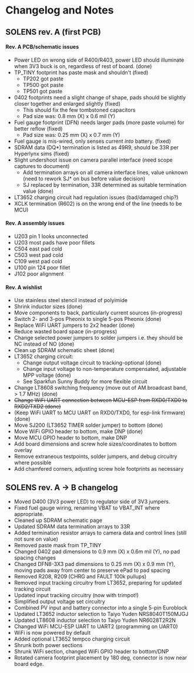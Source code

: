 # Changelog and Notes

## SOLENS rev. A (first PCB)

#### Rev. A PCB/schematic issues


* Power LED on wrong side of R400/R403, power LED should illuminate when 3V3 buck is on, regardless of rest of board. (done)
* TP\_TINY footprint has paste mask and shouldn't (fixed)
    * TP202 got paste
    * TP500 got paste
    * TP501 got paste
* 0402 footprints need a slight change of shape, pads should be slightly closer together and enlarged slightly (fixed)
    * This should fix the few tombstoned capacitors
    * Pad size was: 0.8 mm (X) x 0.6 mil (Y)
* Fuel gauge footprint (DFN) needs larger pads (more paste volume) for better reflow (fixed)
    * Pad size was: 0.25 mm (X) x 0.7 mm (Y)
* Fuel gauge is mis-wired, only senses current _into_ battery. (fixed)
* SDRAM data (DQ*) termination is listed as 49R9, should be 33R per Hyperlynx sims (fixed)
* Slight undershoot issue on camera parallel interface (need scope captures to document)
    * Add termination arrays on all camera interface lines, value unknown (need to rework SJ* on bus before value decision)
    * SJ replaced by termination, 33R determined as suitable termination value (done)
* LT3652 charging circuit had regulation issues (bad/damaged chip?)
* XCLK termination (R602) is on the wrong end of the line (needs to be MCU)

#### Rev. A assembly issues

* U203 pin 1 looks unconnected
* U203 most pads have poor fillets
* C504 east pad cold
* C503 west pad cold
* C109 west pad cold
* U100 pin 124 poor fillet
* J102 poor alignment

#### Rev. A wishlist

* Use stainless steel stencil instead of polyimide
* Shrink inductor sizes (done)
* Move components to back, particularly current sources (in-progress)
* Switch 2- and 3-pos Pheonix to single 5-pos Pheonix (done)
* Replace WiFi UART jumpers to 2x2 header (done)
* Reduce wasted board space (in-progress)
* Change selected power jumpers to solder jumpers i.e. they should be NC instead of NO (done)
* Clean up SDRAM schematic sheet (done)
* LT3652 charging circuit:
    * Change output voltage circuit to tracking-optional (done)
    * Change input voltage to non-temperature compensated, adjustable MPP voltage (done)
    * See Sparkfun Sunny Buddy for more flexible circuit
* Change LT8608 switching frequency (move out of AM broadcast band, > 1.7 MHz) (done)
* ~~Change WiFi UART connection between MCU-ESP from RXD0/TXD0 to RXD2/TXD2 (done)~~
* (Keep WiFi UART to MCU UART on RXD0/TXD0, for esp-link firmware) (done)
* Move SJ200 (LT3652 TIMER solder jumper) to bottom (done)
* Move WiFi GPIO header to bottom, make DNP (done)
* Move MCU GPIO header to bottom, make DNP
* Add board dimensions and screw hole sizes/coordinates to bottom overlay
* Remove extraneous testpoints, solder jumpers, and debug circuitry where possible
* Add chamfered corners, adjusting screw hole footprints as necessary

## SOLENS rev. A -> B changelog

* Moved D400 (3V3 power LED) to regulator side of 3V3 jumpers.
* Fixed fuel gauge wiring, renaming VBAT to VBAT_INT where appropriate.
* Cleaned up SDRAM schematic page
* Updated SDRAM data termination arrays to 33R
* Added termination resistor arrays to camera data and control lines (still not sure on value)
* Removed paste mask from TP_TINY
* Changed 0402 pad dimensions to 0.9 mm (X) x 0.6m mil (Y), no pad spacing changes
* Changed DFN8-3X3 pad dimensions to 0.25 mm (X) x 0.9 mm (Y), moving pads away from center to preserve ePad to pad spacing
* Removed R208, R209 (CHRG and FAULT 100k pullups)
* Removed input tracking circuitry from LT3652, preparing for updated tracking circuit
* Updated input tracking circuitry (now with trimpot!)
* Simplified output voltage set circuitry
* Combined PV input and battery connector into a single 5-pin Euroblock
* Updated LT3652 inductor selection to Taiyo Yuden NRS8040T150MJGJ
* Updated LT8608 inductor selection to Taiyo Yuden NR6028T2R2N
* Changed WiFi MCU-ESP UART to UART2 (programming on UART0)
* WiFi is now powered by default
* Added optional LT3652 tempco charging circuit
* Shrunk both power sections
* Shrunk WiFi section, changed WiFi GPIO header to bottom/DNP
* Rotated camera footprint placement by 180 deg, connector is now near board edge.
